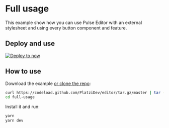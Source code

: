 # Full usage
This example show how you can use Pulse Editor with an external stylesheet and using every button component and feature.

## Deploy and use
[![Deploy to now](https://deploy.now.sh/static/button.svg)](https://deploy.now.sh/?repo=https://github.com/PlatziDev/editor/tree/master/examples/full-usage)

## How to use
Download the example [or clone the repo](https://github.com/PlatziDev/editor):

```bash
curl https://codeload.github.com/PlatziDev/editor/tar.gz/master | tar -xz --strip=2 editor-master/examples/full-usage
cd full-usage
```

Install it and run:

```bash
yarn
yarn dev
```

